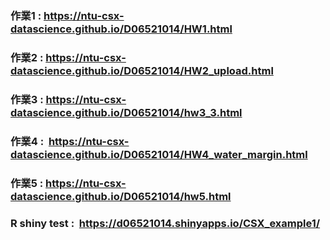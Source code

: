 ### 作業1 :  <https://ntu-csx-datascience.github.io/D06521014/HW1.html>
### 作業2 :  <https://ntu-csx-datascience.github.io/D06521014/HW2_upload.html>
### 作業3 :  <https://ntu-csx-datascience.github.io/D06521014/hw3_3.html>
### 作業4 :  <https://ntu-csx-datascience.github.io/D06521014/HW4_water_margin.html>
### 作業5 :  <https://ntu-csx-datascience.github.io/D06521014/hw5.html>
### R shiny test :  <https://d06521014.shinyapps.io/CSX_example1/>
